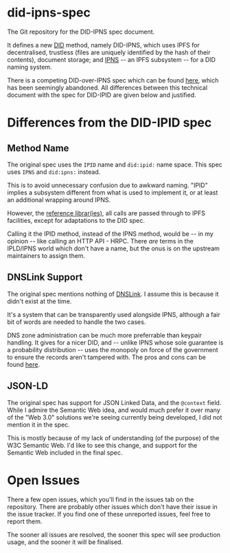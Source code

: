 # did-ipns-spec

The Git repository for the DID-IPNS spec document.

It defines a new [DID](https://www.w3.org/TR/did-core/) method, namely DID-IPNS,
which uses IPFS for decentralised, trustless (files are uniquely identified by
the hash of their contents), document storage; and
[IPNS](https://github.com/ipfs/specs/blob/main/IPNS.md) -- an IPFS subsystem --
for a DID naming system.

There is a competing DID-over-IPNS spec which can be found
[here](https://github.com/did-ipid/ipid-method-spec), which has been seemingly
abandoned. All differences between this technical document with the spec for
DID-IPID are given below and justified.

# Differences from the DID-IPID spec

## Method Name

The original spec uses the `IPID` name and `did:ipid:` name space. This spec
uses `IPNS` and `did:ipns:` instead.

This is to avoid unnecessary confusion due to awkward naming. "IPID" implies a
subsystem different from what is used to implement it, or at least an additional
wrapping around IPNS.

However, the [reference librar(ies)](https://www.npmjs.com/package/ipns-did),
all calls are passed through to IPFS facilities, except for adaptations to the
DID spec.

Calling it the IPID method, instead of the IPNS method, would be -- in my
opinion -- like calling an HTTP API - HRPC. There _are_ terms in the IPLD/IPNS
world which don't have a name, but the onus is on the upstream maintainers to
assign them.

## DNSLink Support

The original spec mentions nothing of [DNSLink](https://dnslink.dev). I assume
this is because it didn't exist at the time.

It's a system that can be transparently used alongside IPNS, although a fair bit
of words are needed to handle the two cases.

DNS zone administration can be much more preferrable than keypair handling. It
gives for a nicer DID, and -- unlike IPNS whose sole guarantee is a probability
distribution -- uses the monopoly on force of the government to ensure the
records aren't tampered with. The pros and cons can be found
[here](https://dnslink.dev/#why-dns).

## JSON-LD

The original spec has support for JSON Linked Data, and the `@context` field.
While I admire the Semantic Web idea, and would much prefer it over many of the
"Web 3.0" solutions we're seeing currently being developed, I did not mention it
in the spec.

This is mostly because of my lack of understanding (of the purpose) of the W3C
Semantic Web. I'd like to see this change, and support for the Semantic Web
included in the final spec.

# Open Issues

There a few open issues, which you'll find in the issues tab on the repository.
There are probably other issues which don't have their issue in the issue
tracker. If you find one of these unreported issues, feel free to report them.

The sooner all issues are resolved, the sooner this spec will see production
usage, and the sooner it will be finalised.
